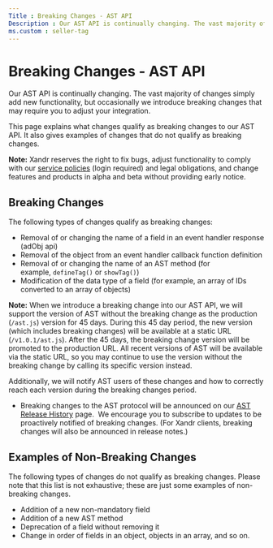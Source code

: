 ```yaml
---
Title : Breaking Changes - AST API
Description : Our AST API is continually changing. The vast majority of changes simply
ms.custom : seller-tag
---
```



# Breaking Changes - AST API



Our AST API is continually changing. The vast majority of changes simply
add new functionality, but occasionally we introduce breaking
changes that may require you to adjust your integration.

This page explains what changes qualify as breaking changes to our AST
API. It also gives examples of changes that do not qualify as breaking
changes.



<b>Note:</b> Xandr
reserves the right to fix bugs, adjust functionality to comply with our
<a href="https://wiki.xandr.com/display/policies" class="xref"
target="_blank">service policies</a> (login required) and legal
obligations, and change features and products in alpha and beta without
providing early notice.





## Breaking Changes

The following types of changes qualify as breaking changes:

- Removal of or changing the name of a field in an event handler
  response (adObj api)
- Removal of the object from an event handler callback function
  definition
- Removal of or changing the name of an AST method (for
  example, `defineTag()` or `showTag()`)
- Modification of the data type of a field (for example, an array of IDs
  converted to an array of objects)



<b>Note:</b> When we introduce a breaking
change into our AST API, we will support the version of AST without the
breaking change as the production (`/ast.js`) version for 45 days.
During this 45 day period, the new version (which includes breaking
changes) will be available at a static URL (`/v1.0.1/ast.js`). After the
45 days, the breaking change version will be promoted to the production
URL. All recent versions of AST will be available via the static URL, so
you may continue to use the version without the breaking change by
calling its specific version instead.



Additionally, we will notify AST users of these changes and how to
correctly reach each version during the breaking changes period.

- Breaking changes to the AST protocol will be announced on
  our <a href="ast-release-history.md" class="xref">AST Release History</a> page.
   We encourage you to subscribe to updates to be proactively notified
  of breaking changes. (For Xandr clients,
  breaking changes will also be announced in release notes.)





## Examples of Non-Breaking Changes

The following types of changes do not qualify as breaking changes.
Please note that this list is not exhaustive; these are just some
examples of non-breaking changes.

- Addition of a new non-mandatory field
- Addition of a new AST method
- Deprecation of a field without removing it 
- Change in order of fields in an object, objects in an array, and so
  on.






